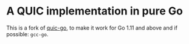 # A QUIC implementation in pure Go

This is a fork of [quic-go](https://github.com/lucas-clemente/quic-go), to make it work for Go 1.11 and above and if possible: `gcc-go`.
